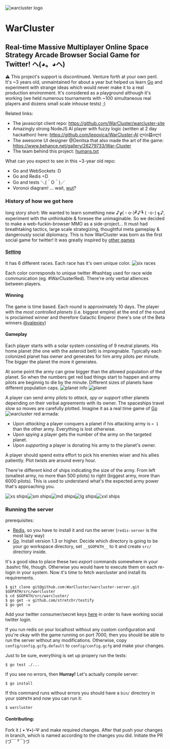![warcluster logo](https://mir-s3-cdn-cf.behance.net/project_modules/disp/28168026279733.563586a13f4ae.gif)

# WarCluster

## Real-time Massive Multiplayer Online Space Strategy Arcade Browser Social Game for Twitter! ヘ(◕。◕ヘ)

:warning: This project's support is discontinued. Venture forth at your own
peril. It's ~3 years old, unmaintained for about a year but helped us learn
[Go](http://golang.org/) and experiment with strange ideas which would never
make it to a real production environment. It's considered as a playground
although it's working (we held numerous tournaments with ~100 simultaneous real
players and dozens small scale inhouse tests) ;)

Related links:

 - The javascript client repo: https://github.com/WarCluster/warcluster-site
 - Amazingly strong NodeJS AI player with fuzzy logic (written at 2 day
   hackathon) here: https://github.com/lepovica/WarCluster-AI  ლ(ಠ益ಠლ)
 - The awesome UI designer @Denitsa that also made the art of the game:
   https://www.behance.net/gallery/26279733/War-Cluster
 - The team behind this project:
   [humans.txt](https://github.com/WarCluster/warcluster-client/blob/develop/public/humans.txt)

What can you expect to see in this ~3-year old repo:

- Go and WebSockets :D
- Go and Redis =D
- Go and tests ＼(＾O＾)／
- Voronoi diagram! ... wait,
  [wut](https://en.wikipedia.org/wiki/Voronoi_diagram)?

### History of how we got here

long story short: We wanted to learn something new ♪┏(・o･)┛♪┗ ( ･o･) ┓♪,
experiment with the unthinkable & foresee the unimaginable. So we decided to
make a web-fuckin-browser MMO as a side-project... It must had breathtaking
tactics, large scale strategizing, thoughtful meta gameplay & dangerously
social diplomacy. This is how WarCluster was born as the first social game for
twitter! It was greatly inspired by [other
games](https://hackpad.com/WarCluster-inspiration-1BvEVX758Ti)

#### [Setting](https://mir-s3-cdn-cf.behance.net/project_modules/1400/b2e9fc26279733.563593bb12d20.png)

It has 6 different races. Each race has it's own unique color. ![six
races](https://mir-s3-cdn-cf.behance.net/project_modules/max_1200/0cbb1626279733.56353fde29024.png)

Each color corresponds to unique twitter #hashtag used for race wide
communication (eg. #WarClusterRed). There're only verbal alliences between
players.

#### Winning

The game is time based. Each round is approximately 10 days. The player with
the *most controlled planets* (i.e. biggest empire) at the end of the round is
proclaimed winner and therefore Galactic Emperor (here's one of the Beta
winners
[@valexiev](https://trello-attachments.s3.amazonaws.com/56e9cf6ad708c73bd6d0d26b/1352x623/0028f23f18dda84e9b5414f6c92e6c07/galactic_emperor.png))

#### Gameplay

Each player starts with a solar system consisting of 9 neutral planets. His
home planet (the one with the asteroid belt) is impregnable. Typically each
colonized planet has owner and generates for him army pilots per minute. The
bigger the planet the more it generates.

At some point the army can grow bigger than the allowed population of the
planet. So when the numbers get red bad things start to happen and army pilots
are beginnig to die by the minute. Different sizes of planets have different
population caps.
![planet info](https://trello-attachments.s3.amazonaws.com/56e9cf6ad708c73bd6d0d26b/789x435/d90a33aec2efcb3e2ceb7d62b3607faa/Screenshot-from-2015-04-19-17-17-41.png)
![planet](https://trello-attachments.s3.amazonaws.com/56e9cf6ad708c73bd6d0d26b/556x418/e0134266d20b2618e5f56c3a09881c82/Screenshot-from-2015-04-19-17-14-04.png)

A player can send army pilots to *attack, spy or support* other planets
depending on their verbal agreements with its owner. The spaceships travel slow
so moves are carefully plotted. Imagine it as a real time game of
[Go](https://en.wikipedia.org/wiki/Go_%28game%29)
![warcluster red armada](https://trello-attachments.s3.amazonaws.com/56e9cf6ad708c73bd6d0d26b/1221x604/91b0f6877364a81aa7368e2c1afbb7d3/WarClusterRed-armada.png):

 - Upon *attacking* a player conquers a planet if his attacking army is `> 1`
   than the other army. Everything is lost otherwise.
 - Upon *spying* a player gets the number of the army on the targeted planet.
 - Upon *supporting* a player is donating his army to the planet's owner.

A player should spend extra effort to pick his enemies wiser and his allies
patiently. Plot twists are around every hour.

There're different kind of ships indicating the size of the army. From left
(smallest army, no more than 500 pilots) to right (biggest army, more than 6000
pilots). This is used to understand what's the expected army power that's
approaching you.

![xs ships](https://trello-attachments.s3.amazonaws.com/56e9cf6ad708c73bd6d0d26b/182x164/81889186e2ec41c6cb423bf737e554e8/Screenshot-from-2015-04-19-18-22-34.png)![sm ships](https://trello-attachments.s3.amazonaws.com/56e9cf6ad708c73bd6d0d26b/212x180/c7c9a5a1fecd8b1adcbcb22cf4f5afa3/Screenshot-from-2015-04-19-18-23-40.png)![md ships](https://trello-attachments.s3.amazonaws.com/56e9cf6ad708c73bd6d0d26b/253x218/1a7fbb8f69c4a3c7b1a709dd92da83fa/Screenshot-from-2015-04-19-18-24-11.png)![lg ships](https://trello-attachments.s3.amazonaws.com/56e9cf6ad708c73bd6d0d26b/181x202/7f6b8001328c942ee54ecfa1741b0ae9/Screenshot-from-2015-04-19-18-24-46.png)![xxl ships](https://trello-attachments.s3.amazonaws.com/56e9cf6ad708c73bd6d0d26b/252x222/d6e47bf777cef2ebed607c53f78c005f/Screenshot-from-2015-04-19-18-34-12.png)

### Running the server

prerequisites:

- [Redis](http://redis.io/), so you have to install it and run the server
  (`redis-server` is the most lazy way)
- [Go](http://golang.org/). Install version 1.3 or higher. Decide which
  directory is going to be your go workspace directory, set `__$GOPATH__` to it
  and create `src/` directory inside.

It's a good idea to place these two _export_ commands somewhere in your .bashrc
file, though. Otherwise you would have to execute them on each re-login in your
system. Now it's time to fetch warcluster and install its requirements.

    $ git clone git@github.com:WarCluster/warcluster-server.git $GOPATH/src/warcluster
    $ cd $GOPATH/src/warcluster/
    $ go get -v github.com/stretchr/testify
    $ go get -v

Add your twitter consumer/secret keys
[here](https://github.com/WarCluster/warcluster-server/blob/develop/config/config.gcfg.default#L12-L13)
in order to have working social twitter login.

If you run redis on your localhost without any custom configuration and you're
okay with the game running on port 7000, then you should be able to run the
server without any modifications. Otherwise, copy `config/config.gcfg.default`
to `config/config.gcfg` and make your changes.

Just to be sure, everything is set up propery run the tests:

    $ go test ./...

If you see no errors, then __Hurray!__ Let's actually compile server:

    $ go install

If this command runs without errors you should have a `bin/` directory in your
`$GOPATH` and now you can run it:

    $ warcluster

#### Contributing:

Fork it ( • ∀•)–Ψ and make required changes. After that push your changes in
branch, which is named according to the changes you did. Initiate the PR (づ￣
³￣)づ
